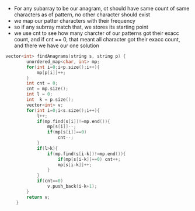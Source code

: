 - For any subarray to be our anagram, ot should have same count of same characters as of pattern, no other character should exist
- we map our patter characters with their frequency
- so if any subrray match that, we stores its starting point
- we use cnt to see how many charcter of our patterns got their exacc count, and if cnt == 0, that meant all character got their exacc count, and there we have our one solution
```cpp
vector<int> findAnagrams(string s, string p) {
        unordered_map<char, int> mp;
        for(int i=0;i<p.size();i++){
            mp[p[i]]++;
        }
        int cnt = 0;
        cnt = mp.size();
        int l = 0;
        int  k = p.size();
        vector<int> v;
        for(int i=0;i<s.size();i++){
            l++;
            if(mp.find(s[i])!=mp.end()){
                mp[s[i]]--;
                if(mp[s[i]]==0)
                    cnt--;
            }
            if(l>k){
                if(mp.find(s[i-k])!=mp.end()){
                    if(mp[s[i-k]]==0) cnt++;
                    mp[s[i-k]]++;
                }
            }
            if(cnt==0)
                v.push_back(i-k+1);
        }
        return v;
    }
```
